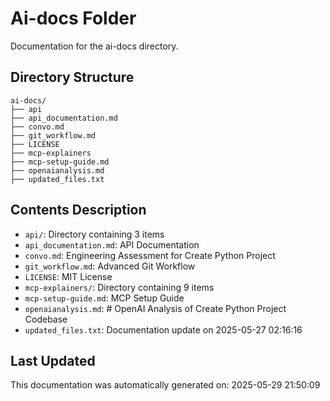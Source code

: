 <!-- filepath: /home/michaelnewham/Projects/create_python_project/ai-docs/aboutthisfolder.md -->
# Ai-docs Folder

Documentation for the ai-docs directory.

## Directory Structure

```
ai-docs/
├── api
├── api_documentation.md
├── convo.md
├── git_workflow.md
├── LICENSE
├── mcp-explainers
├── mcp-setup-guide.md
├── openaianalysis.md
├── updated_files.txt
```

## Contents Description

- `api/`: Directory containing 3 items
- `api_documentation.md`: API Documentation
- `convo.md`: Engineering Assessment for Create Python Project
- `git_workflow.md`: Advanced Git Workflow
- `LICENSE`: MIT License
- `mcp-explainers/`: Directory containing 9 items
- `mcp-setup-guide.md`: MCP Setup Guide
- `openaianalysis.md`: # OpenAI Analysis of Create Python Project Codebase
- `updated_files.txt`: Documentation update on 2025-05-27 02:16:16

## Last Updated

This documentation was automatically generated on: 2025-05-29 21:50:09
